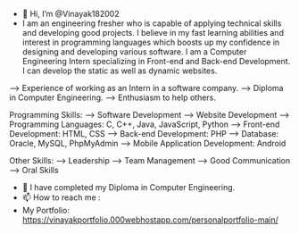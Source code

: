 - 👋 Hi, I’m @Vinayak182002
- I am an engineering fresher who is capable of applying technical skills and developing good projects. I believe in my fast learning abilities and interest in programming languages which boosts up my confidence in designing and developing various software.
I am a Computer Engineering Intern specializing in Front-end and Back-end Development. I can develop the static as well as dynamic websites.

--> Experience of working as an Intern in a software company.
--> Diploma in Computer Engineering.
--> Enthusiasm to help others.

Programming Skills:
--> Software Development
--> Website Development
--> Programming Languages: C, C++, Java, JavaScript, Python
--> Front-end Development: HTML, CSS
--> Back-end Development: PHP
--> Database: Oracle, MySQL, PhpMyAdmin
--> Mobile Application Development: Android

Other Skills:
--> Leadership
--> Team Management
--> Good Communication
--> Oral Skills

- 🌱 I have completed my Diploma in Computer Engineering.
- 📫 How to reach me :
- My Portfolio: https://vinayakportfolio.000webhostapp.com/personalportfolio-main/

<!---
Vinayak182002/Vinayak182002 is a ✨ special ✨ repository because its `README.md` (this file) appears on your GitHub profile.
You can click the Preview link to take a look at your changes.
--->
